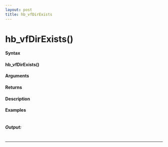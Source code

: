 ```yaml
---
layout: post
title: hb_vfDirExists
---
```


# hb_vfDirExists()


#### Syntax

#### hb_vfDirExists()

#### Arguments

#### Returns

#### Description

#### Examples

```

```

##### Output:

```

```

---